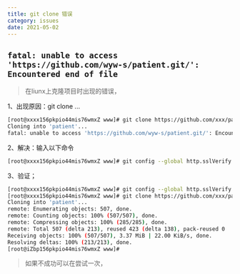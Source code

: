 ```yaml
---
title: git clone 错误
category: issues
date: 2021-05-02
---
```


## `fatal: unable to access 'https://github.com/wyw-s/patient.git/': Encountered end of file`

> 在liunx上克隆项目时出现的错误，

1、出现原因：git clone ...

```bash
[root@xxxx156pkpio44mis76wmxZ www]# git clone https://github.com/xxx/patient.git
Cloning into 'patient'...
fatal: unable to access 'https://github.com/wyw-s/patient.git/': Encountered end of file
```

2、解决：输入以下命令

```bash
[root@xxxx156pkpio44mis76wmxZ www]# git config --global http.sslVerify "false"
```

3、验证；

```bash
[root@xxxx156pkpio44mis76wmxZ www]# git config --global http.sslVerify "false"
[root@xxxx156pkpio44mis76wmxZ www]# git clone https://github.com/xxx/patient.git
Cloning into 'patient'...
remote: Enumerating objects: 507, done.
remote: Counting objects: 100% (507/507), done.
remote: Compressing objects: 100% (285/285), done.
remote: Total 507 (delta 213), reused 423 (delta 138), pack-reused 0
Receiving objects: 100% (507/507), 3.37 MiB | 22.00 KiB/s, done.
Resolving deltas: 100% (213/213), done.
[root@iZbp156pkpio44mis76wmxZ www]# 

```

> 如果不成功可以在尝试一次，